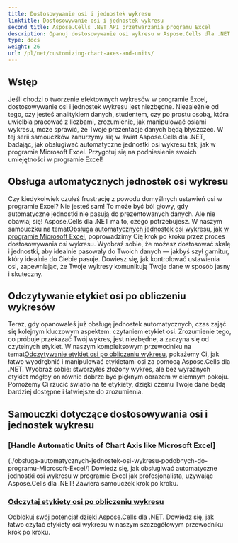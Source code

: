 ```yaml
---
title: Dostosowywanie osi i jednostek wykresu
linktitle: Dostosowywanie osi i jednostek wykresu
second_title: Aspose.Cells .NET API przetwarzania programu Excel
description: Opanuj dostosowywanie osi wykresu w Aspose.Cells dla .NET za pomocą prostych samouczków. Naucz się obsługiwać jednostki automatyczne i czytać etykiety osi jak profesjonalista w programie Excel.
type: docs
weight: 26
url: /pl/net/customizing-chart-axes-and-units/
---
```

## Wstęp

Jeśli chodzi o tworzenie efektownych wykresów w programie Excel, dostosowywanie osi i jednostek wykresu jest niezbędne. Niezależnie od tego, czy jesteś analitykiem danych, studentem, czy po prostu osobą, która uwielbia pracować z liczbami, zrozumienie, jak manipulować osiami wykresu, może sprawić, że Twoje prezentacje danych będą błyszczeć. W tej serii samouczków zanurzymy się w świat Aspose.Cells dla .NET, badając, jak obsługiwać automatyczne jednostki osi wykresu tak, jak w programie Microsoft Excel. Przygotuj się na podniesienie swoich umiejętności w programie Excel!

## Obsługa automatycznych jednostek osi wykresu

Czy kiedykolwiek czułeś frustrację z powodu domyślnych ustawień osi w programie Excel? Nie jesteś sam! To może być ból głowy, gdy automatyczne jednostki nie pasują do prezentowanych danych. Ale nie obawiaj się! Aspose.Cells dla .NET ma to, czego potrzebujesz. W naszym samouczku na temat[Obsługa automatycznych jednostek osi wykresu, jak w programie Microsoft Excel](./handle-automatic-units-of-chart-axis-like-microsoft-excel/), poprowadzimy Cię krok po kroku przez proces dostosowywania osi wykresu. Wyobraź sobie, że możesz dostosować skalę i jednostki, aby idealnie pasowały do Twoich danych — jakbyś szył garnitur, który idealnie do Ciebie pasuje. Dowiesz się, jak kontrolować ustawienia osi, zapewniając, że Twoje wykresy komunikują Twoje dane w sposób jasny i skuteczny.

## Odczytywanie etykiet osi po obliczeniu wykresów

 Teraz, gdy opanowałeś już obsługę jednostek automatycznych, czas zająć się kolejnym kluczowym aspektem: czytaniem etykiet osi. Zrozumienie tego, co próbuje przekazać Twój wykres, jest niezbędne, a zaczyna się od czytelnych etykiet. W naszym kompleksowym przewodniku na temat[Odczytywanie etykiet osi po obliczeniu wykresu](./read-axis-labels-after-calculating-chart/), pokażemy Ci, jak łatwo wyodrębnić i manipulować etykietami osi za pomocą Aspose.Cells dla .NET. Wyobraź sobie: stworzyłeś złożony wykres, ale bez wyraźnych etykiet mógłby on równie dobrze być pięknym obrazem w ciemnym pokoju. Pomożemy Ci rzucić światło na te etykiety, dzięki czemu Twoje dane będą bardziej dostępne i łatwiejsze do zrozumienia.

## Samouczki dotyczące dostosowywania osi i jednostek wykresu
### [Handle Automatic Units of Chart Axis like Microsoft Excel]
(./obsługa-automatycznych-jednostek-osi-wykresu-podobnych-do-programu-Microsoft-Excel/)
Dowiedz się, jak obsługiwać automatyczne jednostki osi wykresu w programie Excel jak profesjonalista, używając Aspose.Cells dla .NET! Zawiera samouczek krok po kroku.
### [Odczytaj etykiety osi po obliczeniu wykresu](./read-axis-labels-after-calculating-chart/)
Odblokuj swój potencjał dzięki Aspose.Cells dla .NET. Dowiedz się, jak łatwo czytać etykiety osi wykresu w naszym szczegółowym przewodniku krok po kroku.